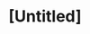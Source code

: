 ---
pid: llp424
title: "[Untitled]"
location_transcription: 
coordinates: "[-75.163787852132, 39.955223514769]"
zipcode: '19143'
gen_neighborhood: West Philadelphia
neighborhood: University City
outside_phl: 
age: '11'
age_range: 6-13
instagram: 
image_file_name: llp_424.jpg
proposal_transcription: 
topic: Unknown
topic_summary: '0'
type: Other No Form
keywords_other: unfinished
credit: Ayush Bennur
image_labels: 
twitter: 
facebook: 
permalink: "/monuments/llp424/"
layout: item-page
---